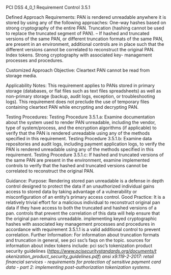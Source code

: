 PCI DSS 4_0_1 Requirement Control 3.5.1

Defined Approach Requirements:
PAN is rendered unreadable anywhere it is stored by using any of the following approaches: One-way hashes based on strong cryptography of the entire PAN. Truncation (hashing cannot be used to replace the truncated segment of PAN). – If hashed and truncated versions of the same PAN, or different truncation formats of the same PAN, are present in an environment, additional controls are in place such that the different versions cannot be correlated to reconstruct the original PAN. Index tokens. Strong cryptography with associated key- management processes and procedures.

Customized Approach Objective:
Cleartext PAN cannot be read from storage media.

Applicability Notes:
This requirement applies to PANs stored in primary storage (databases, or flat files such as text files spreadsheets) as well as non-primary storage (backup, audit logs, exception, or troubleshooting logs). This requirement does not preclude the use of temporary files containing cleartext PAN while encrypting and decrypting PAN.

Testing Procedures:
Testing Procedure 3.5.1.a: Examine documentation about the system used to render PAN unreadable, including the vendor, type of system/process, and the encryption algorithms (if applicable) to verify that the PAN is rendered unreadable using any of the methods specified in this requirement.
Testing Procedure 3.5.1.b: Examine data repositories and audit logs, including payment application logs, to verify the PAN is rendered unreadable using any of the methods specified in this requirement.
Testing Procedure 3.5.1.c: If hashed and truncated versions of the same PAN are present in the environment, examine implemented controls to verify that the hashed and truncated versions cannot be correlated to reconstruct the original PAN.

Guidance:
Purpose: Rendering stored pan unreadable is a defense in depth control designed to protect the data if an unauthorized individual gains access to stored data by taking advantage of a vulnerability or misconfiguration of an entity’s primary access control. Good Practice: It is a relatively trivial effort for a malicious individual to reconstruct original pan data if they have access to both the truncated and hashed versions of a pan. controls that prevent the correlation of this data will help ensure that the original pan remains unreadable. implementing keyed cryptographic hashes with associated key management processes and procedures in accordance with requirement 3.5.1.1 is a valid additional control to prevent correlation. Further Information: For information about truncation formats and truncation in general, see pci ssc’s faqs on the topic. sources for information about index tokens include: pci ssc’s tokenization product security guidelines (_https://www.pcisecuritystandards.org/documents/t_ _okenization_product_security_guidelines.pdf_) _ansi x9.119-2-2017: retail financial services -_ _requirements for protection of sensitive payment_ _card data - part 2: implementing post-authorization_ _tokenization systems_.